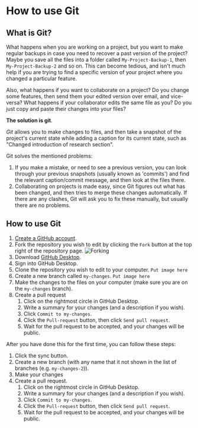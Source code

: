 How to use Git
==============

What is Git?
------------
What happens when you are working on a project, but you want to make regular backups in case you need to recover a past version of the project? Maybe you save all the files into a folder called `My-Project-Backup-1`, then `My-Project-Backup-2` and so on. This can become tedious, and isn't much help if you are trying to find a specific version of your project where you changed a particular feature.

Also, what happens if you want to collaborate on a project? Do you change some features, then send them your edited version over email, and vice-versa? What happens if your collaborator edits the same file as you? Do you just copy and paste their changes into your files? 

**The solution is git**.

*Git* allows you to make changes to files, and then take a snapshot of the project's current state while adding a caption for its current state, such as "Changed introduction of research section".

Git solves the mentioned problems:
1. If you make a mistake, or need to see a previous version, you can look through your previous snapshots (usually known as 'commits') and find the relevant caption/commit message, and then look at the files there.
2. Collaborating on projects is made easy, since Git figures out what has been changed, and then tries to merge these changes automatically. If there are any clashes, Git will ask you to fix these manually, but usually there are no problems.

How to use Git
--------------
1. [Create a GitHub account](https://github.com/join).
2. Fork the repository you wish to edit by clicking the `Fork` button at the top right of the repository page.
   ![Forking](https://github-images.s3.amazonaws.com/help/bootcamp/Bootcamp-Fork.png)
3. Download [GitHub Desktop](https://desktop.github.com).
4. Sign into GitHub Desktop.
5. Clone the repository you wish to edit to your computer.
   `Put image here`
6. Create a new branch called `my-changes`.
   `Put image here`
7. Make the changes to the files on your computer (make sure you are on the `my-changes` branch).
8. Create a pull request
	1. Click on the rightmost circle in GitHub Desktop.
	2. Write a summary for your changes (and a description if you wish).
	3. Click `Commit to my-changes`.
	4. Click the `Pull-request` button, then click `Send pull request`.
	5. Wait for the pull request to be accepted, and your changes will be public.
	
After you have done this for the first time, you can follow these steps:
1. Click the sync button.
2. Create a new branch (with any name that it not shown in the list of branches (e.g. `my-changes-2`)).
3. Make your changes
4. Create a pull request.
	1. Click on the rightmost circle in GitHub Desktop.
	2. Write a summary for your changes (and a description if you wish).
	3. Click `Commit to my-changes`.
	4. Click the `Pull-request` button, then click `Send pull request`.
	5. Wait for the pull request to be accepted, and your changes will be public.
